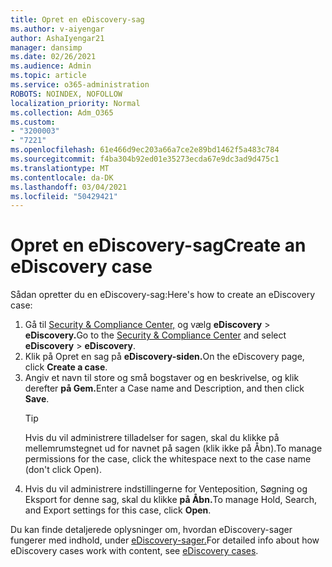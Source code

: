 ```yaml
---
title: Opret en eDiscovery-sag
ms.author: v-aiyengar
author: AshaIyengar21
manager: dansimp
ms.date: 02/26/2021
ms.audience: Admin
ms.topic: article
ms.service: o365-administration
ROBOTS: NOINDEX, NOFOLLOW
localization_priority: Normal
ms.collection: Adm_O365
ms.custom:
- "3200003"
- "7221"
ms.openlocfilehash: 61e466d9ec203a66a7ce2e89bd1462f5a483c784
ms.sourcegitcommit: f4ba304b92ed01e35273ecda67e9dc3ad9d475c1
ms.translationtype: MT
ms.contentlocale: da-DK
ms.lasthandoff: 03/04/2021
ms.locfileid: "50429421"
---
```

# <a name="create-an-ediscovery-case"></a><span data-ttu-id="414c5-102">Opret en eDiscovery-sag</span><span class="sxs-lookup"><span data-stu-id="414c5-102">Create an eDiscovery case</span></span>

<span data-ttu-id="414c5-103">Sådan opretter du en eDiscovery-sag:</span><span class="sxs-lookup"><span data-stu-id="414c5-103">Here's how to create an eDiscovery case:</span></span>

1. <span data-ttu-id="414c5-104">Gå til [Security & Compliance Center,](https://go.microsoft.com/fwlink/p/?linkid=2077143) og vælg **eDiscovery**  >  **eDiscovery.**</span><span class="sxs-lookup"><span data-stu-id="414c5-104">Go to the [Security & Compliance Center](https://go.microsoft.com/fwlink/p/?linkid=2077143) and select **eDiscovery** > **eDiscovery**.</span></span>
1. <span data-ttu-id="414c5-105">Klik på Opret en sag på **eDiscovery-siden.**</span><span class="sxs-lookup"><span data-stu-id="414c5-105">On the eDiscovery page, click **Create a case**.</span></span>
1. <span data-ttu-id="414c5-106">Angiv et navn til store og små bogstaver og en beskrivelse, og klik derefter **på Gem.**</span><span class="sxs-lookup"><span data-stu-id="414c5-106">Enter a Case name and Description, and then click **Save**.</span></span>
    > [!TIP]
    ><span data-ttu-id="414c5-107">Hvis du vil administrere tilladelser for sagen, skal du klikke på mellemrumstegnet ud for navnet på sagen (klik ikke på Åbn).</span><span class="sxs-lookup"><span data-stu-id="414c5-107">To manage permissions for the case, click the whitespace next to the case name (don't click Open).</span></span>
1. <span data-ttu-id="414c5-108">Hvis du vil administrere indstillingerne for Venteposition, Søgning og Eksport for denne sag, skal du klikke **på Åbn.**</span><span class="sxs-lookup"><span data-stu-id="414c5-108">To manage Hold, Search, and Export settings for this case, click **Open**.</span></span>

<span data-ttu-id="414c5-109">Du kan finde detaljerede oplysninger om, hvordan eDiscovery-sager fungerer med indhold, under [eDiscovery-sager.](https://go.microsoft.com/fwlink/?linkid=2101589)</span><span class="sxs-lookup"><span data-stu-id="414c5-109">For detailed info about how eDiscovery cases work with content, see [eDiscovery cases](https://go.microsoft.com/fwlink/?linkid=2101589).</span></span>
